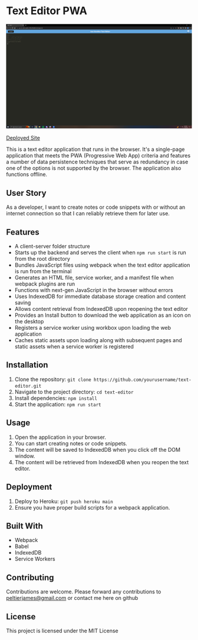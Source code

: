 # Text Editor PWA

![Screenshot](screenshot.png)

[Deployed Site](https://pwa-txt-editor-jpeltier-43fbe269a86b.herokuapp.com/)


This is a text editor application that runs in the browser. It's a single-page application that meets the PWA (Progressive Web App) criteria and features a number of data persistence techniques that serve as redundancy in case one of the options is not supported by the browser. The application also functions offline.

## User Story

As a developer, I want to create notes or code snippets with or without an internet connection so that I can reliably retrieve them for later use.

## Features

- A client-server folder structure
- Starts up the backend and serves the client when `npm run start` is run from the root directory
- Bundles JavaScript files using webpack when the text editor application is run from the terminal
- Generates an HTML file, service worker, and a manifest file when webpack plugins are run
- Functions with next-gen JavaScript in the browser without errors
- Uses IndexedDB for immediate database storage creation and content saving
- Allows content retrieval from IndexedDB upon reopening the text editor
- Provides an Install button to download the web application as an icon on the desktop
- Registers a service worker using workbox upon loading the web application
- Caches static assets upon loading along with subsequent pages and static assets when a service worker is registered

## Installation

1. Clone the repository: `git clone https://github.com/yourusername/text-editor.git`
2. Navigate to the project directory: `cd text-editor`
3. Install dependencies: `npm install`
4. Start the application: `npm run start`

## Usage

1. Open the application in your browser.
2. You can start creating notes or code snippets.
3. The content will be saved to IndexedDB when you click off the DOM window.
4. The content will be retrieved from IndexedDB when you reopen the text editor.

## Deployment

1. Deploy to Heroku: `git push heroku main`
2. Ensure you have proper build scripts for a webpack application.

## Built With

- Webpack
- Babel
- IndexedDB
- Service Workers

## Contributing

Contributions are welcome. Please forward any contributions to peltierjames@gmail.com or contact me here on github

## License

This project is licensed under the MIT License
